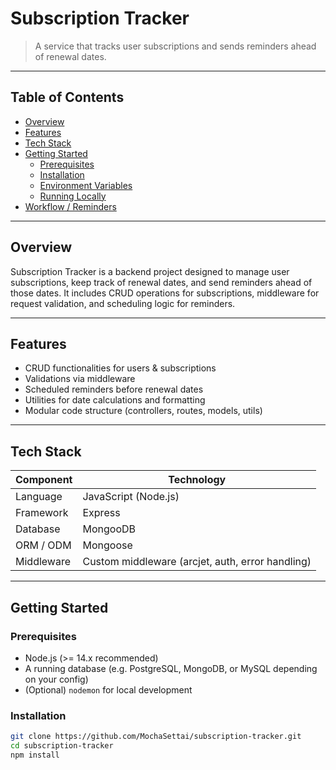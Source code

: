 # Subscription Tracker

> A service that tracks user subscriptions and sends reminders ahead of renewal dates.

---

## Table of Contents

- [Overview](#overview)  
- [Features](#features)  
- [Tech Stack](#tech-stack)  
- [Getting Started](#getting-started)  
  - [Prerequisites](#prerequisites)  
  - [Installation](#installation)  
  - [Environment Variables](#environment-variables)  
  - [Running Locally](#running-locally)  
- [Workflow / Reminders](#workflow--reminders)

---

## Overview

Subscription Tracker is a backend project designed to manage user subscriptions, keep track of renewal dates, and send reminders ahead of those dates. It includes CRUD operations for subscriptions, middleware for request validation, and scheduling logic for reminders.

---

## Features

- CRUD functionalities for users & subscriptions  
- Validations via middleware  
- Scheduled reminders before renewal dates  
- Utilities for date calculations and formatting  
- Modular code structure (controllers, routes, models, utils)  

---

## Tech Stack

| Component | Technology |
|---|---|
| Language | JavaScript (Node.js) |
| Framework | Express |
| Database | MongooDB |
| ORM / ODM | Mongoose |
| Middleware | Custom middleware (arcjet, auth, error handling) |

---

## Getting Started

### Prerequisites

- Node.js (>= 14.x recommended)  
- A running database (e.g. PostgreSQL, MongoDB, or MySQL depending on your config)  
- (Optional) `nodemon` for local development  

### Installation

```bash
git clone https://github.com/MochaSettai/subscription-tracker.git
cd subscription-tracker
npm install
